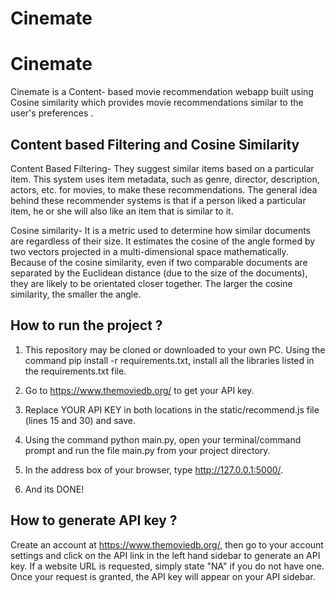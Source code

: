 # Cinemate
# Cinemate





Cinemate is a Content- based movie recommendation webapp built using Cosine similarity which provides movie recommendations similar to the user's preferences .
 
## Content based Filtering and Cosine Similarity
Content Based Filtering- They suggest similar items based on a particular item. This system uses item metadata, such as genre, director, description, actors, etc. for movies, to make these recommendations. The general idea behind these recommender systems is that if a person liked a particular item, he or she will also like an item that is similar to it.



Cosine similarity- It is a metric used to determine how similar documents are regardless of their size. It estimates the cosine of the angle formed by two vectors projected in a multi-dimensional space mathematically. Because of the cosine similarity, even if two comparable documents are separated by the Euclidean distance (due to the size of the documents), they are likely to be orientated closer together. The larger the cosine similarity, the smaller the angle.
## How to run the project ?
1. This repository may be cloned or downloaded to your own PC.
Using the command pip install -r requirements.txt, install all the libraries listed in the requirements.txt file.

2. Go to https://www.themoviedb.org/ to get your API key.

3. Replace YOUR API KEY in both locations in the static/recommend.js file (lines 15 and 30) and save.
4. Using the command python main.py, open your terminal/command prompt and run the file main.py from your project directory.
5. In the address box of your browser, type http://127.0.0.1:5000/.
6. And its DONE!


## How to generate API key ?

Create an account at https://www.themoviedb.org/, then go to your account settings and click on the API link in the left hand sidebar to generate an API key. If a website URL is requested, simply state "NA" if you do not have one. Once your request is granted, the API key will appear on your API sidebar.
